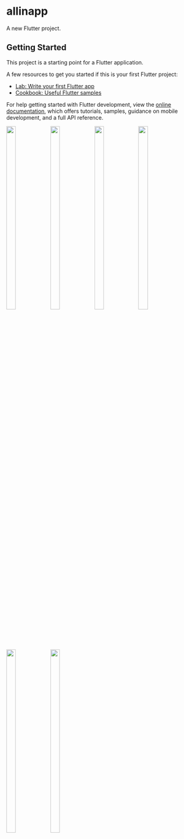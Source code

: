 # allinapp

A new Flutter project.

## Getting Started

This project is a starting point for a Flutter application.

A few resources to get you started if this is your first Flutter project:

- [Lab: Write your first Flutter app](https://docs.flutter.dev/get-started/codelab)
- [Cookbook: Useful Flutter samples](https://docs.flutter.dev/cookbook)

For help getting started with Flutter development, view the
[online documentation](https://docs.flutter.dev/), which offers tutorials,
samples, guidance on mobile development, and a full API reference.
<p>
<img src= "https://user-images.githubusercontent.com/114208599/227722649-6f08c0d0-24fb-4229-b0ac-8762a87932c2.png"width=22% height=35%>
<img src= "https://user-images.githubusercontent.com/114208599/227722674-2b68ab0b-4335-43d2-9c74-beec7358ab57.png"width=22% height=35%>
<img src= "https://user-images.githubusercontent.com/114208599/227722740-c77e68f1-353d-4bc4-84e0-d3d0a76481c1.png"width=22% height=35%>
<img src= "https://user-images.githubusercontent.com/114208599/227722861-e7a8d156-0b19-4bc8-9e5d-ad743ea0db21.png"width=22% height=35%>
<img src= "https://user-images.githubusercontent.com/114208599/227722873-edd41158-b3f1-4f4b-9694-cf6bca28aac5.png"width=22% height=35%>
<img src= "https://user-images.githubusercontent.com/114208599/227722767-b2581f63-8534-4af0-93c3-7feb9c8b978c.png"width=22% height=35%>
</p>
